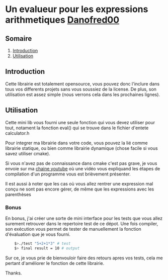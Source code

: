 # Un evalueur pour les expressions arithmetiques [Danofred00](https://github.com/danofred00)


## Somaire
1. <a href="#intro">Introduction</a>
2. <a href="#usage">Utilisation</a>

## <h2 id="intro">Introduction</h2>

Cette librairie est totalement opensource, vous pouvez donc l'inclure dans tous vos differents projets sans vous soussiez de la license. De plus, son utilisation est assez simple (nous verrons cela dans les prochaines lignes).


## <h2 id="usage">Utilisation</h2>

Cette mini lib vous fourni une seule fonction qui vous devez utiliser pour tout, notament la fonction eval() qui se trouve dans le fichier d'entete calculator.h

Pour integrer ma librairie dans votre code, vous pouvez la lié comme librairie statique, ou bien comme librairie dynamique (chose facile si vous savez utiliser cmake).

Si vous n'avez pas de connaissance dans cmake c'est pas grave, je vous envoie sur ma [chaine youtube](https://youtube.com/harptutos) où une vidéo vous expliquand les étapes de compilation d'un programme vous est brièvement présenter.

Il est aussi à noter que les cas où vous allez rentrer une expression mal conçu ne sont pas encore gérer, de même que les expressions avec les parenthèses

### Bonus
En bonus, j'ai créer une sorte de mini interface pour les tests que vous allez surement retrouver dans le repertoire test de ce dépot. Une fois compiler, son exécution vous permet de tester de manuellement la fonction d'évaluation que je vous fourni.

```sh
    $>./test "5+2+1*3" # test
    $> final result = 10 # output
```

Sur ce, je vous prie de bienvouloir faire des retours apres vos tests, cela me pertant d'améliorer le fonction de cette librairie.

Thanks.
